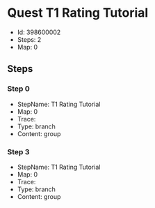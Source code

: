 # Quest T1 Rating Tutorial

- Id: 398600002
- Steps: 2
- Map: 0

## Steps

### Step 0
- StepName:  T1 Rating Tutorial
- Map:  0
- Trace:  
- Type:  branch
- Content:  group


### Step 3
- StepName:  T1 Rating Tutorial
- Map:  0
- Trace:  
- Type:  branch
- Content:  group


